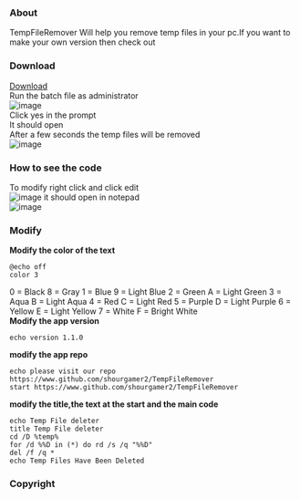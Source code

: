 ### About 
TempFileRemover Will help you remove temp files in your pc.If you want to make your own version then check out
### Download
<a href="https://github.com/shourgamer2/TempFileRemover/releases/download/ver1.1.0/TempFileDeleter.bat">Download</a> <br>
Run the batch file as administrator  <br>
![image](https://user-images.githubusercontent.com/90188229/155931898-04e7e5bf-b9ba-45c6-b158-927a6f1ef9b0.png) <br>
Click yes in the prompt <br>
It should open  <br>
After a few seconds the temp files will be removed<br>
![image](https://user-images.githubusercontent.com/90188229/155932065-177d5c4b-0362-4ee3-85fb-385256dfd6ba.png)
### How to see the code
To modify right click and click edit <br>
![image](https://user-images.githubusercontent.com/90188229/155932452-e48fc8ec-1be1-4e13-87a7-3b55e65c591c.png)
it should open in notepad <br>
![image](https://user-images.githubusercontent.com/90188229/155932521-ea8ff701-7f60-46a1-a350-56d9ef89c946.png)
### Modify
**Modify the color of the text**
```batch
@echo off
color 3
```
 0 = Black       8 = Gray
    1 = Blue        9 = Light Blue
    2 = Green       A = Light Green
    3 = Aqua        B = Light Aqua
    4 = Red         C = Light Red
    5 = Purple      D = Light Purple
    6 = Yellow      E = Light Yellow
    7 = White       F = Bright White  <br>
 **Modify the app version**
```batch
echo version 1.1.0
```
**modify the app repo**
```batch 
echo please visit our repo https://www.github.com/shourgamer2/TempFileRemover
start https://www.github.com/shourgamer2/TempFileRemover
```
**modify the title,the text at the start and the main code**
```batch
echo Temp File deleter
title Temp File deleter
cd /D %temp%
for /d %%D in (*) do rd /s /q "%%D"
del /f /q *
echo Temp Files Have Been Deleted
```
### Copyright
  
